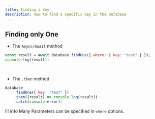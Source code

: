 ```yaml
---
title: Finding a Key
description: How to find a specific key in the Database
---
```


## Finding only One

* The `Async/Await` method

```javascript
const result = await database.findOne({ where: { key: "test" } });
console.log(result);
```

<br>

* The `.then` method

```javascript
database
    .findOne({ key: "test" })
    .then((result) => console.log(result))
    .catch(console.error);
```

!!! info
    Many Parameters can be specified in `where` options.

